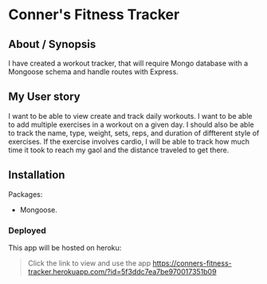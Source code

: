 # Conner's Fitness Tracker

## About / Synopsis

I have created a workout tracker, that will require Mongo database with a Mongoose schema and handle routes with Express.

## My User story

I want to be able to view create and track daily workouts. I want to be able to add multiple exercises in a workout on a given day. I should also be able to track the name, type, weight, sets, reps, and duration of diffterent style of exercises. If the exercise involves cardio, I will be able to track how much time it took to reach my gaol and the distance traveled to get there.

## Installation

Packages:

- Mongoose.

### Deployed

This app will be hosted on heroku:

> Click the link to view and use the app https://conners-fitness-tracker.herokuapp.com/?id=5f3ddc7ea7be970017351b09
